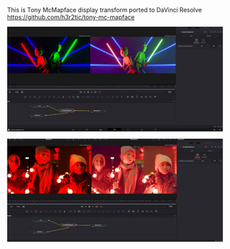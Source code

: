
This is Tony McMapface display transform ported to DaVinci Resolve  
https://github.com/h3r2tic/tony-mc-mapface

![Example image 1](https://raw.githubusercontent.com/SergeyMakeev/tony-mc-mapface-fuse/main/example_image.jpg)  

![Example image 2](https://raw.githubusercontent.com/SergeyMakeev/tony-mc-mapface-fuse/main/example_image2.jpg)

